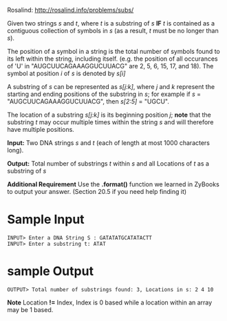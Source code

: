 Rosalind: http://rosalind.info/problems/subs/

Given two strings *s* and *t*, where *t* is a substring of *s* **IF** *t* is contained as a contiguous collection of symbols in *s* (as a result, *t* must be no longer than *s*).

The position of a symbol in a string is the total number of symbols found to its left within the string, including itself. (e.g. the position of all occurances of 'U' in "AUGCUUCAGAAAGGUCUUACG" are 2, 5, 6, 15, 17, and 18). The symbol at position *i* of *s* is denoted by  *s[i]*

A substring of *s* can be represented as *s[j:k]*, where *j* and *k* represent the starting and ending positions of the substring in *s*; for example if *s* = "AUGCUUCAGAAAGGUCUUACG", then *s[2:5]* = "UGCU".

The location of a substring *s[j:k]* is its beginning position *j*; **note** that the substring *t* may occur multiple times within the string *s* and will therefore have multiple positions.

**Input:** Two DNA strings *s* and *t* (each of length at most 1000 characters long).

**Output:** Total number of substrings *t* within *s* and all Locations of *t* as a substring of *s*

**Additional Requirement** Use the **.format()** function we learned in ZyBooks to output your answer. (Section 20.5 if you need help finding it)

# Sample Input
```
INPUT> Enter a DNA String S : GATATATGCATATACTT
INPUT> Enter a substring t: ATAT
```
# sample Output
```
OUTPUT> Total number of substrings found: 3, Locations in s: 2 4 10
```

**Note** Location **!=** Index, Index is 0 based while a location within an array may be 1 based.
